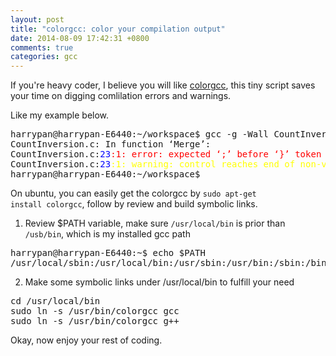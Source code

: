 ```yaml
---
layout: post
title: "colorgcc: color your compilation output"
date: 2014-08-09 17:42:31 +0800
comments: true
categories: gcc
---
```


If you're heavy coder, I believe you will like [colorgcc](http://schlueters.de/colorgcc.html), this tiny script saves your time on digging comlilation errors and warnings.
<!--more-->
Like my example below.

<pre>
harrypan@harrypan-E6440:~/workspace$ gcc -g -Wall CountInversion.c
CountInversion.c: In function ‘Merge’:
CountInversion.c:<font color="blue">23</font><font color="red">:1: error: expected ‘;’ before ‘}’ token</font>
CountInversion.c:<font color="blue">23</font><font color="yellow">:1: warning: control reaches end of non-void function [-Wreturn-type]</font>
harrypan@harrypan-E6440:~/workspace$
</pre>

On ubuntu, you can easily get the colorgcc by <code>sudo apt-get install colorgcc</code>, follow by review and build symbolic links.

1. Review $PATH variable, make sure <code>/usr/local/bin</code> is prior than <code>/usb/bin</code>, which is my installed gcc path
<pre>
harrypan@harrypan-E6440:~$ echo $PATH
/usr/local/sbin:/usr/local/bin:/usr/sbin:/usr/bin:/sbin:/bin:/usr/games
</pre>
2. Make some symbolic links under /usr/local/bin to fulfill your need
<pre>
cd /usr/local/bin
sudo ln -s /usr/bin/colorgcc gcc
sudo ln -s /usr/bin/colorgcc g++
</pre>

Okay, now enjoy your rest of coding.

